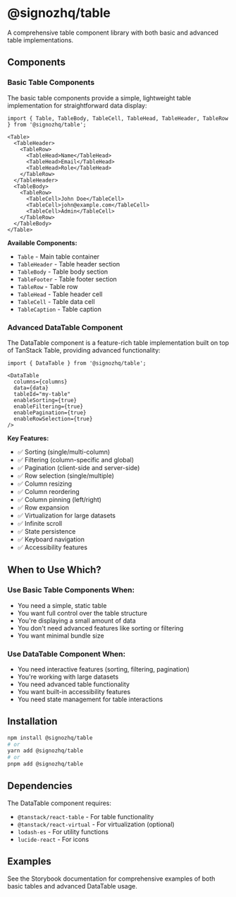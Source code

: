 # @signozhq/table

A comprehensive table component library with both basic and advanced table implementations.

## Components

### Basic Table Components

The basic table components provide a simple, lightweight table implementation for straightforward data display:

```tsx
import { Table, TableBody, TableCell, TableHead, TableHeader, TableRow } from '@signozhq/table';

<Table>
  <TableHeader>
    <TableRow>
      <TableHead>Name</TableHead>
      <TableHead>Email</TableHead>
      <TableHead>Role</TableHead>
    </TableRow>
  </TableHeader>
  <TableBody>
    <TableRow>
      <TableCell>John Doe</TableCell>
      <TableCell>john@example.com</TableCell>
      <TableCell>Admin</TableCell>
    </TableRow>
  </TableBody>
</Table>
```

**Available Components:**
- `Table` - Main table container
- `TableHeader` - Table header section
- `TableBody` - Table body section
- `TableFooter` - Table footer section
- `TableRow` - Table row
- `TableHead` - Table header cell
- `TableCell` - Table data cell
- `TableCaption` - Table caption

### Advanced DataTable Component

The DataTable component is a feature-rich table implementation built on top of TanStack Table, providing advanced functionality:

```tsx
import { DataTable } from '@signozhq/table';

<DataTable
  columns={columns}
  data={data}
  tableId="my-table"
  enableSorting={true}
  enableFiltering={true}
  enablePagination={true}
  enableRowSelection={true}
/>
```

**Key Features:**
- ✅ Sorting (single/multi-column)
- ✅ Filtering (column-specific and global)
- ✅ Pagination (client-side and server-side)
- ✅ Row selection (single/multiple)
- ✅ Column resizing
- ✅ Column reordering
- ✅ Column pinning (left/right)
- ✅ Row expansion
- ✅ Virtualization for large datasets
- ✅ Infinite scroll
- ✅ State persistence
- ✅ Keyboard navigation
- ✅ Accessibility features

## When to Use Which?

### Use Basic Table Components When:
- You need a simple, static table
- You want full control over the table structure
- You're displaying a small amount of data
- You don't need advanced features like sorting or filtering
- You want minimal bundle size

### Use DataTable Component When:
- You need interactive features (sorting, filtering, pagination)
- You're working with large datasets
- You need advanced table functionality
- You want built-in accessibility features
- You need state management for table interactions

## Installation

```bash
npm install @signozhq/table
# or
yarn add @signozhq/table
# or
pnpm add @signozhq/table
```

## Dependencies

The DataTable component requires:
- `@tanstack/react-table` - For table functionality
- `@tanstack/react-virtual` - For virtualization (optional)
- `lodash-es` - For utility functions
- `lucide-react` - For icons

## Examples

See the Storybook documentation for comprehensive examples of both basic tables and advanced DataTable usage. 